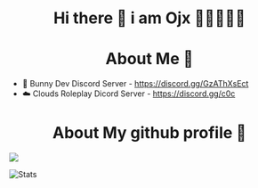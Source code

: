 <h1 align="center"> Hi there 👋 i am Ojx 🍔🍔🍔🍔🍔</h1>


<h1 align="center"> About Me 🍜</h1>

- 🐇 Bunny Dev Discord Server - https://discord.gg/GzAThXsEct
- ☁️ Clouds Roleplay Dicord Server - https://discord.gg/c0c
 
 
 <h1 align="center"> About My github profile 🍦</h1>

 ![](https://komarev.com/ghpvc/?username=Ojxiii&label=VIEWS)

![Stats](https://github-readme-stats.vercel.app/api?username=Ojxiii&theme=onedark&show_icons=true)
